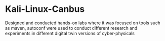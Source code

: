 # Kali-Linux-Canbus
Designed and conducted hands-on labs where it was focused on tools such as maven, autoconf were used to conduct different research and experiments in different digital twin versions of cyber-physicals 
